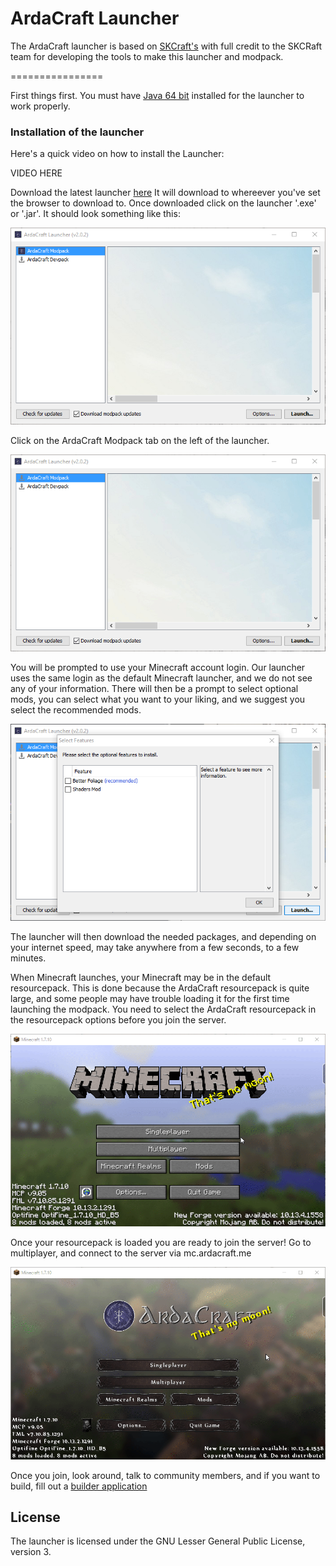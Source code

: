 ArdaCraft Launcher
================
The ArdaCraft launcher is based on [SKCraft's](https://github.com/SKCraft/Launcher) with full credit to the SKCRaft team for developing the tools to make this launcher and modpack.

================

First things first. You must have [Java 64 bit](https://java.com/en/) installed for the launcher to work properly.

### Installation of the launcher

Here's a quick video on how to install the Launcher:

VIDEO HERE

Download the latest launcher [here](https://github.com/ArdaCraft/SKLauncher/releases/latest) It will download to whereever you've set the browser to download to.
Once downloaded click on the launcher '.exe' or '.jar'. It should look something like this:

![Launcher](readme/launcher.png)

Click on the ArdaCraft Modpack tab on the left of the launcher.

![Modpack](readme/modpack.gif)

You will be prompted to use your Minecraft account login. Our launcher uses the same login as the default Minecraft launcher, and we do not see any of your information.
There will then be a prompt to select optional mods, you can select what you want to your liking, and we suggest you select the recommended mods.

![options](/readme/options.png)

The launcher will then download the needed packages, and depending on your internet speed, may take anywhere from a few seconds, to a few minutes.

When Minecraft launches, your Minecraft may be in the default resourcepack. This is done because the ArdaCraft resourcepack is quite large, and some people may have trouble loading it for the first time launching the modpack. You need to select the ArdaCraft resourcepack in the resourcepack options before you join the server.

![resourcepack](/readme/resourcepack.gif)

Once your resourcepack is loaded you are ready to join the server! Go to multiplayer, and connect to the server via mc.ardacraft.me

![ip](/readme/ip.gif)

Once you join, look around, talk to community members, and if you want to build, fill out a [builder application](http://ardacraft.me/application)

## License

The launcher is licensed under the GNU Lesser General Public License, version 3.
